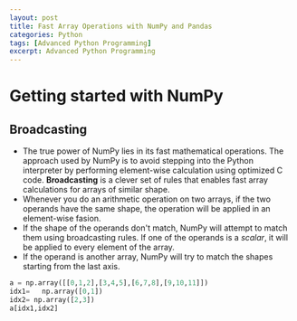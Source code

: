 ```yaml
---
layout: post
title: Fast Array Operations with NumPy and Pandas
categories: Python  
tags: [Advanced Python Programming]
excerpt: Advanced Python Programming
---
```


# Getting started with NumPy

## Broadcasting
*  The  true power of NumPy lies in its fast mathematical  operations. The  approach used by NumPy is to avoid stepping  into the  Python interpreter by performing element-wise calculation using optimized C code. **Broadcasting** is a clever set of rules that enables fast array calculations for arrays of  similar shape. 
* Whenever  you do an arithmetic operation on two arrays, if the two operands have  the  same shape,  the  operation will be applied in an element-wise fasion. 
* If the shape of the  operands don't match, NumPy will attempt to match them using broadcasting rules. If one of the operands is a *scalar*, it will be applied to  every element of the  array.
* If the operand is another array, NumPy will try  to match the shapes starting  from the last axis. 
```python
a = np.array([[0,1,2],[3,4,5],[6,7,8],[9,10,11]])
idx1=   np.array([0,1])
idx2= np.array([2,3])
a[idx1,idx2]
```
